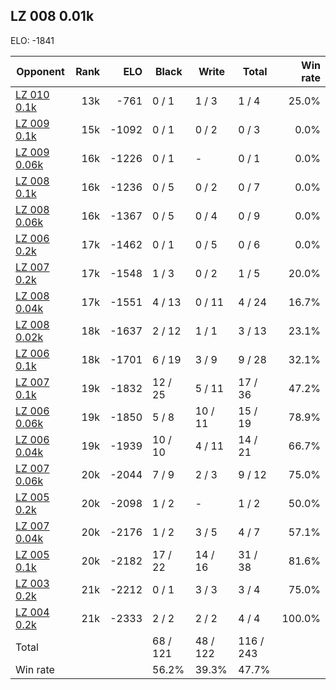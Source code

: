 ## LZ 008 0.01k ##

ELO: -1841

Opponent | Rank | ELO | Black | Write | Total | Win rate
---------|-----:|----:|-------|-------|-------|-------:
[LZ 010 0.1k](LZ%20010%200.1k.md) | 13k | -761 | 0 / 1 | 1 / 3 | 1 / 4 | 25.0%
[LZ 009 0.1k](LZ%20009%200.1k.md) | 15k | -1092 | 0 / 1 | 0 / 2 | 0 / 3 | 0.0%
[LZ 009 0.06k](LZ%20009%200.06k.md) | 16k | -1226 | 0 / 1 | - | 0 / 1 | 0.0%
[LZ 008 0.1k](LZ%20008%200.1k.md) | 16k | -1236 | 0 / 5 | 0 / 2 | 0 / 7 | 0.0%
[LZ 008 0.06k](LZ%20008%200.06k.md) | 16k | -1367 | 0 / 5 | 0 / 4 | 0 / 9 | 0.0%
[LZ 006 0.2k](LZ%20006%200.2k.md) | 17k | -1462 | 0 / 1 | 0 / 5 | 0 / 6 | 0.0%
[LZ 007 0.2k](LZ%20007%200.2k.md) | 17k | -1548 | 1 / 3 | 0 / 2 | 1 / 5 | 20.0%
[LZ 008 0.04k](LZ%20008%200.04k.md) | 17k | -1551 | 4 / 13 | 0 / 11 | 4 / 24 | 16.7%
[LZ 008 0.02k](LZ%20008%200.02k.md) | 18k | -1637 | 2 / 12 | 1 / 1 | 3 / 13 | 23.1%
[LZ 006 0.1k](LZ%20006%200.1k.md) | 18k | -1701 | 6 / 19 | 3 / 9 | 9 / 28 | 32.1%
[LZ 007 0.1k](LZ%20007%200.1k.md) | 19k | -1832 | 12 / 25 | 5 / 11 | 17 / 36 | 47.2%
[LZ 006 0.06k](LZ%20006%200.06k.md) | 19k | -1850 | 5 / 8 | 10 / 11 | 15 / 19 | 78.9%
[LZ 006 0.04k](LZ%20006%200.04k.md) | 19k | -1939 | 10 / 10 | 4 / 11 | 14 / 21 | 66.7%
[LZ 007 0.06k](LZ%20007%200.06k.md) | 20k | -2044 | 7 / 9 | 2 / 3 | 9 / 12 | 75.0%
[LZ 005 0.2k](LZ%20005%200.2k.md) | 20k | -2098 | 1 / 2 | - | 1 / 2 | 50.0%
[LZ 007 0.04k](LZ%20007%200.04k.md) | 20k | -2176 | 1 / 2 | 3 / 5 | 4 / 7 | 57.1%
[LZ 005 0.1k](LZ%20005%200.1k.md) | 20k | -2182 | 17 / 22 | 14 / 16 | 31 / 38 | 81.6%
[LZ 003 0.2k](LZ%20003%200.2k.md) | 21k | -2212 | 0 / 1 | 3 / 3 | 3 / 4 | 75.0%
[LZ 004 0.2k](LZ%20004%200.2k.md) | 21k | -2333 | 2 / 2 | 2 / 2 | 4 / 4 | 100.0%
Total | | | 68 / 121 | 48 / 122 | 116 / 243 | 
Win rate| | | 56.2% | 39.3% | 47.7% | 
